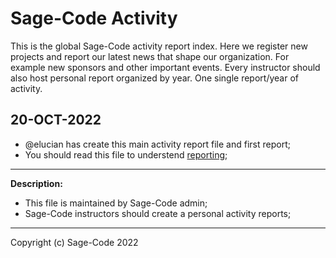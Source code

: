 # Sage-Code Activity

This is the global Sage-Code activity report index. Here we register new projects and report our latest news that shape our organization. For example new sponsors and other important events. Every instructor should also host personal report organized by year. One single report/year of activity.

## 20-OCT-2022

* @elucian has create this main activity report file and first report;
* You should read this file to understend [reporting](reports/readme.md);

---

**Description:** 

* This file is maintained by Sage-Code admin;
* Sage-Code instructors should create a personal activity reports;

---

Copyright (c) Sage-Code 2022
